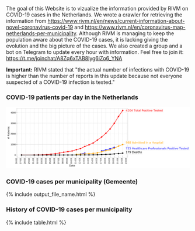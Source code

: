 The goal of this Website is to vizualize the information provided by RIVM on COVID-19 cases in the Netherlands. We wrote a crawler for retrieving the information from https://www.rivm.nl/en/news/current-information-about-novel-coronavirus-covid-19 and https://www.rivm.nl/en/coronavirus-map-netherlands-per-municipality. Although RIVM is managing to keep the population aware about the COVID-19 cases, it is lacking giving the evolution and the big picture of the cases. We also created a group and a bot on Telegram to update every hour with information. Feel free to join it: https://t.me/joinchat/A8Zq6xTAB8lyg6iZo6_YNA

**Important:** RIVM stated that "the actual number of infections with COVID-19 is higher than the number of reports in this update because not everyone suspected of a COVID-19 infection is tested."

### COVID-19 patients per day in the Netherlands
![image](figs/overall_cummulative_stats.png)

### COVID-19 cases per municipality (Gemeente)
{% include output_file_name.html %}

### History of COVID-19 cases per municipality
{% include table.html %}